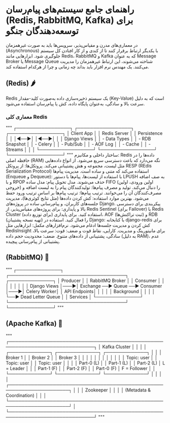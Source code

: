 # راهنمای جامع سیستم‌های پیام‌رسان (Redis, RabbitMQ, Kafka) برای توسعه‌دهندگان جنگو
در معماری‌های مدرن و مقیاس‌پذیر، سرویس‌ها باید به صورت غیرهمزمان (Asynchronous) با یکدیگر ارتباط برقرار کنند تا از کندی و از کار افتادن کل سیستم جلوگیری شود. ابزارهایی مانند Redis، RabbitMQ و Kafka که به عنوان Message Broker یا Message Queue شناخته می‌شوند، این ارتباط غیرهمزمان را مدیریت می‌کنند. یک مهندس نرم افزار باید بداند چه زمانی و چرا از هرکدام استفاده کند.

## (Redis) 🌶️
Redis یک سیستم ذخیره‌سازی داده به‌صورت کلید-مقدار (Key-Value) است که به دلیل سرعت بالا و سادگی، به‌عنوان پایگاه داده، کش یا پیام‌رسان استفاده می‌شود.
### معماری کلی Redis
"""
┌─────────────────┐    ┌─────────────────┐    ┌─────────────────┐
│   Client App    │    │   Redis Server  │    │   Persistence   │
│                 │◄──►│                 │◄──►│                 │
│  Django Views   │    │  - Data Types   │    │  - RDB Snapshot │
│  - Celery       │    │  - Pub/Sub      │    │  - AOF Log      │
│  - Cache        │    │  - Streams      │    │                 │
└─────────────────┘    └─────────────────┘    └─────────────────┘
"""
ساختار داخلی و مکانیزم:
    Redis داده‌ها را در حافظه اصلی (RAM) نگه می‌دارد که باعث دسترسی سریع می‌شود. از انواع داده‌هایی مثل لیست، مجموعه و هش پشتیبانی می‌کند.
    پروتکل‌ها:
    از پروتکل RESP (REdis Serialization Protocol) استفاده می‌کند که متنی و ساده است.
    مدیریت پیام‌ها (Enqueue و Dequeue):
    با استفاده از لیست‌ها، پیام‌ها با دستور LPUSH به صف اضافه و با RPOP حذف می‌شوند.
    مدل تحویل پیام:
    مدل ساده FIFO (اولین ورودی، اولین خروجی) را دنبال می‌کند.
    تولید و مصرف پیام‌ها:
    تولیدکنندگان پیام را به لیست اضافه و مصرف‌کنندگان آن را می‌خوانند.
    ترتیب پیام‌ها:
    ترتیب پیام‌ها بر اساس ترتیب ورود حفظ می‌شود.
    بهترین موارد استفاده:
    کش کردن داده‌ها (مثل نتایج کوئری‌ها)، مدیریت جلسه‌های کاربران، و پیام‌رسانی ساده در پروژه‌های Django.
    پیکربندی برای دسترسی بالا و پایداری:
    برای پروژه‌های مقیاس‌پذیر، از Redis Sentinel (برای Failover) یا Redis Cluster (برای توزیع داده) استفاده کنید. برای پایداری، AOF (ثبت تراکنش‌ها) و RDB (تهیه نسخه پشتیبان) را فعال کنید.
    استفاده در Django:
    با کتابخانه django-redis برای کش کردن و مدیریت جلسه‌ها ادغام می‌شود.
    نرم‌افزارهای مکمل:
    ابزارهایی مثل RedisInsight برای مانیتورینگ و مدیریت.
    کارایی، نقاط قوت و ضعف:
        قوت: سرعت بالا، سادگی، پشتیبانی از داده‌های متنوع.
        ضعف: محدودیت حجم داده (به دلیل RAM)، عدم پشتیبانی از پیام‌رسانی پیچیده.

## (RabbitMQ) 🐇

"""
┌──────────────┐    ┌─────────────────────────────────────┐    ┌──────────────┐
│   Producer   │    │            RabbitMQ Broker          │    │   Consumer   │
│              │    │                                     │    │              │
│ Django Views │───►│ Exchange ──► Queue ──► Consumer     │───►│ Celery Worker│
│ API Endpoints│    │    │                                │    │ Background   │
│              │    │    └──► Dead Letter Queue           │    │ Services     │
└──────────────┘    └─────────────────────────────────────┘    └──────────────┘
"""

## (Apache Kafka) 🌊

"""
┌─────────────────────────────────────────────────────────────────────────────┐
│                           Kafka Cluster                                     │
│                                                                             │
│  ┌─────────────┐    ┌─────────────┐    ┌─────────────┐                      │
│  │   Broker 1  │    │   Broker 2  │    │   Broker 3  │                      │
│  │             │    │             │    │             │                      │
│  │ Topic: user │    │ Topic: user │    │ Topic: user │                      │
│  │ Part-0 (L)  │    │ Part-1 (L)  │    │ Part-2 (L)  │    L = Leader        │
│  │ Part-1 (F)  │    │ Part-2 (F)  │    │ Part-0 (F)  │    F = Follower      │
│  └─────────────┘    └─────────────┘    └─────────────┘                      │
│                                                                             │
│  ┌─────────────────────────────────────────────────────────────────────┐    │
│  │                        Zookeeper                                    │    │
│  │              (Metadata & Coordination)                              │    │
│  └─────────────────────────────────────────────────────────────────────┘    │
└─────────────────────────────────────────────────────────────────────────────┘
"""



